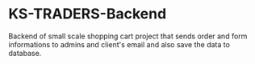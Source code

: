 # KS-TRADERS-Backend
Backend of small scale shopping cart project that sends order and form informations to admins and client's email and also save the data to database.
